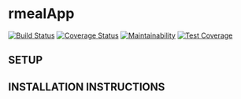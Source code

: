 # rmealApp
[![Build Status](https://travis-ci.org/IIsiolu/rmealApp.svg?branch=feature-develop)](https://travis-ci.org/IIsiolu/rmealApp) [![Coverage Status](https://coveralls.io/repos/github/IIsiolu/rmealApp/badge.svg?branch=feature-develop)](https://coveralls.io/github/IIsiolu/rmealApp?branch=feature-develop) [![Maintainability](https://api.codeclimate.com/v1/badges/ab023223ecd3413a8381/maintainability)](https://codeclimate.com/github/IIsiolu/rmealApp/maintainability) [![Test Coverage](https://api.codeclimate.com/v1/badges/ab023223ecd3413a8381/test_coverage)](https://codeclimate.com/github/IIsiolu/rmealApp/test_coverage)

## SETUP

## INSTALLATION INSTRUCTIONS


